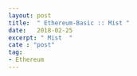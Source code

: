 ```yaml
---
layout: post
title:  " Ethereum-Basic :: Mist "
date:   2018-02-25
excerpt: " Mist  "
cate : "post"
tag:
- Ethereum
---
```

